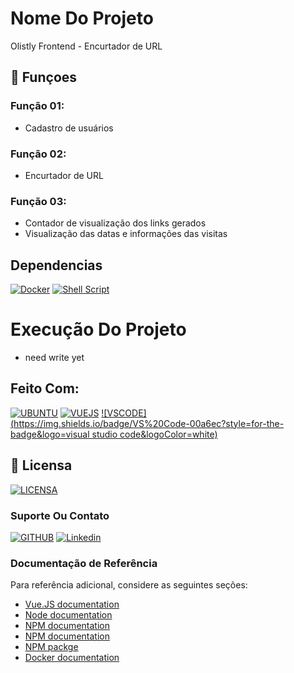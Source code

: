 # Nome Do Projeto

Olistly Frontend - Encurtador de URL

## 🔧 Funçoes

### Função 01:
- Cadastro de usuários

### Função 02:
- Encurtador de URL

### Função 03:
- Contador de visualização dos links gerados
- Visualização das datas e informações das visitas

## Dependencias 

[![Docker](https://img.shields.io/badge/Docker-0395bf?style=for-the-badge&logo=docker&logoColor=white)](https://www.docker.com/)
[![Shell Script](https://img.shields.io/badge/Shell%20Script-000000?style=for-the-badge&logo=shell&logoColor=white)](https://pt.wikipedia.org/wiki/Shell_script/)

# Execução Do Projeto

- need write yet

## Feito Com:
[![UBUNTU](https://img.shields.io/badge/Ubuntu-e95420?style=for-the-badge&logo=ubuntu&logoColor=white)](https://ubuntu.com/download)
[![VUEJS](https://img.shields.io/badge/Vue%20Js-3fb27f?style=for-the-badge&logo=vue.js&logoColor=white)](https://vuejs.org/)
[![VSCODE](https://img.shields.io/badge/VS%20Code-00a6ec?style=for-the-badge&logo=visual studio code&logoColor=white)](https://code.visualstudio.com/)

## 🔖 Licensa
[![LICENSA](https://img.shields.io/badge/Custom_GPL_3.0-E58080?style=for-the-badge&logo=bookstack&logoColor=white)](/LICENSE)

### Suporte Ou Contato

[![GITHUB](https://img.shields.io/badge/Github-000000?style=for-the-badge&logo=github&logoColor=white)](https://github.com/dmarlon/)
[![Linkedin](https://img.shields.io/badge/LinkedIn-0077B5?style=for-the-badge&logo=linkedin&logoColor=white)](https://www.linkedin.com/in/marlon-dauernheimer-55278073/)

### Documentação de Referência
Para referência adicional, considere as seguintes seções:

* [Vue.JS documentation](https://vuejs.org/v2/guide/)
* [Node documentation](https://nodejs.org/en/docs/)
* [NPM documentation](https://docs.npmjs.com/)
* [NPM documentation](https://docs.npmjs.com/)
* [NPM packge](https://www.npmjs.com/package)
* [Docker documentation](https://docs.docker.com/get-started/overview/)

